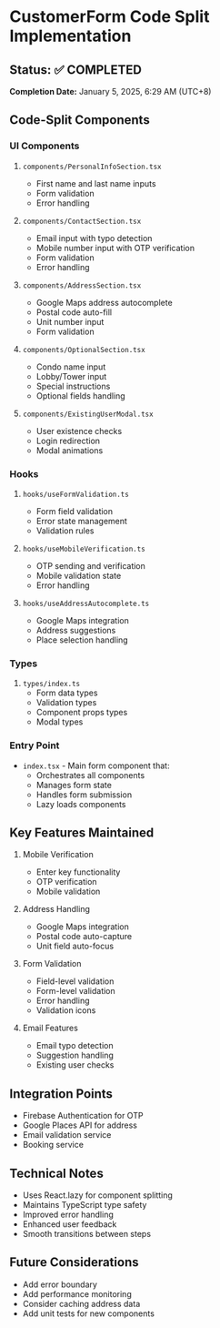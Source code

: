 # CustomerForm Code Split Implementation

## Status: ✅ COMPLETED
**Completion Date:** January 5, 2025, 6:29 AM (UTC+8)

## Code-Split Components

### UI Components
1. `components/PersonalInfoSection.tsx`
   - First name and last name inputs
   - Form validation
   - Error handling

2. `components/ContactSection.tsx`
   - Email input with typo detection
   - Mobile number input with OTP verification
   - Form validation
   - Error handling

3. `components/AddressSection.tsx`
   - Google Maps address autocomplete
   - Postal code auto-fill
   - Unit number input
   - Form validation

4. `components/OptionalSection.tsx`
   - Condo name input
   - Lobby/Tower input
   - Special instructions
   - Optional fields handling

5. `components/ExistingUserModal.tsx`
   - User existence checks
   - Login redirection
   - Modal animations

### Hooks
1. `hooks/useFormValidation.ts`
   - Form field validation
   - Error state management
   - Validation rules

2. `hooks/useMobileVerification.ts`
   - OTP sending and verification
   - Mobile validation state
   - Error handling

3. `hooks/useAddressAutocomplete.ts`
   - Google Maps integration
   - Address suggestions
   - Place selection handling

### Types
1. `types/index.ts`
   - Form data types
   - Validation types
   - Component props types
   - Modal types

### Entry Point
- `index.tsx` - Main form component that:
  - Orchestrates all components
  - Manages form state
  - Handles form submission
  - Lazy loads components

## Key Features Maintained
1. Mobile Verification
   - Enter key functionality
   - OTP verification
   - Mobile validation

2. Address Handling
   - Google Maps integration
   - Postal code auto-capture
   - Unit field auto-focus

3. Form Validation
   - Field-level validation
   - Form-level validation
   - Error handling
   - Validation icons

4. Email Features
   - Email typo detection
   - Suggestion handling
   - Existing user checks

## Integration Points
- Firebase Authentication for OTP
- Google Places API for address
- Email validation service
- Booking service

## Technical Notes
- Uses React.lazy for component splitting
- Maintains TypeScript type safety
- Improved error handling
- Enhanced user feedback
- Smooth transitions between steps

## Future Considerations
- Add error boundary
- Add performance monitoring
- Consider caching address data
- Add unit tests for new components